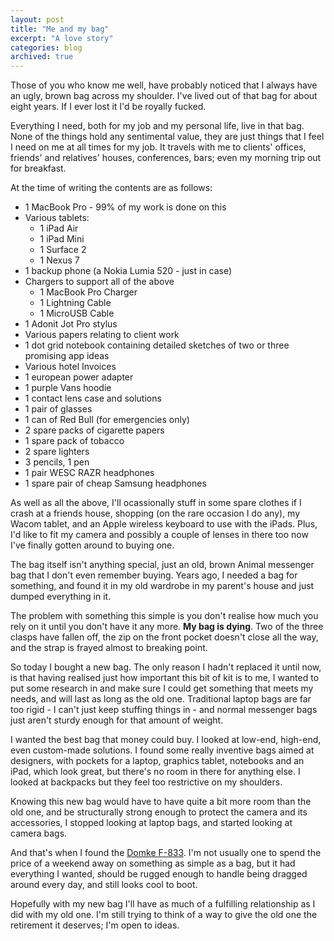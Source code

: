 ```yaml
---
layout: post
title: "Me and my bag"
excerpt: "A love story"
categories: blog
archived: true
---
```


Those of you who know me well, have probably noticed that I always have an ugly, brown bag across my shoulder. I've lived out of that bag for about eight years. If I ever lost it I'd be royally fucked.

Everything I need, both for my job and my personal life, live in that bag. None of the things hold any sentimental value, they are just things that I feel I need on me at all times for my job. It travels with me to clients' offices, friends' and relatives' houses, conferences, bars; even my morning trip out for breakfast.

At the time of writing the contents are as follows:

* 1 MacBook Pro - 99% of my work is done on this
* Various tablets:
	* 1 iPad Air
	* 1 iPad Mini
	* 1 Surface 2
	* 1 Nexus 7
* 1 backup phone (a Nokia Lumia 520 - just in case)
* Chargers to support all of the above
	* 1 MacBook Pro Charger
	* 1 Lightning Cable
	* 1 MicroUSB Cable
* 1 Adonit Jot Pro stylus
* Various papers relating to client work
* 1 dot grid notebook containing detailed sketches of two or three promising app ideas
* Various hotel Invoices
* 1 european power adapter
* 1 purple Vans hoodie
* 1 contact lens case and solutions
* 1 pair of glasses
* 1 can of Red Bull (for emergencies only)
* 2 spare packs of cigarette papers
* 1 spare pack of tobacco
* 2 spare lighters
* 3 pencils, 1 pen
* 1 pair WESC RAZR headphones
* 1 spare pair of cheap Samsung headphones

As well as all the above, I'll ocassionally stuff in some spare clothes if I crash at a friends house, shopping (on the rare occasion I do any), my Wacom tablet, and an Apple wireless keyboard to use with the iPads. Plus, I'd like to fit my camera and possibly a couple of lenses in there too now I've finally gotten around to buying one.

The bag itself isn't anything special, just an old, brown Animal messenger bag that I don't even remember buying. Years ago, I needed a bag for something, and found it in my old wardrobe in my parent's house and just dumped everything in it.

The problem with something this simple is you don't realise how much you rely on it until you don't have it any more. **My bag is dying**. Two of the three clasps have fallen off, the zip on the front pocket doesn't close all the way, and the strap is frayed almost to breaking point.

So today I bought a new bag. The only reason I hadn't replaced it until now, is that having realised just how important this bit of kit is to me, I wanted to put some research in and make sure I could get something that meets my needs, and will last as long as the old one. Traditional laptop bags are far too rigid - I can't just keep stuffing things in - and normal messenger bags just aren't sturdy enough for that amount of weight.

I wanted the best bag that money could buy. I looked at low-end, high-end, even custom-made solutions. I found some really inventive bags aimed at designers, with pockets for a laptop, graphics tablet, notebooks and an iPad, which look great, but there's no room in there for anything else. I looked at backpacks but they feel too restrictive on my shoulders.

Knowing this new bag would have to have quite a bit more room than the old one, and be structurally strong enough to protect the camera and its accessories, I stopped looking at laptop bags, and started looking at camera bags.

And that's when I found the [Domke F-833](http://www.amazon.co.uk/gp/product/B003JME5PM/ref=oh_details_o00_s00_i00?ie=UTF8&psc=1). I'm not usually one to spend the price of a weekend away on something as simple as a bag, but it had everything I wanted, should be rugged enough to handle being dragged around every day, and still looks cool to boot.

Hopefully with my new bag I'll have as much of a fulfilling relationship as I did with my old one. I'm still trying to think of a way to give the old one the retirement it deserves; I'm open to ideas.